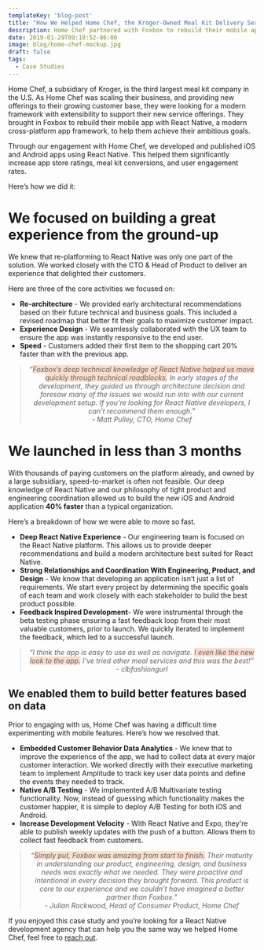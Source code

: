 ```yaml
---
templateKey: 'blog-post'
title: "How We Helped Home Chef, the Kroger-Owned Meal Kit Delivery Service, Increase App Store Ratings and Meal Kit Conversions"
description: Home Chef partnered with Foxbox to rebuild their mobile app with React Native and help them increase ratings and conversions.
date: 2019-01-29T09:10:52-06:00
image: blog/home-chef-mockup.jpg
draft: false
tags:
  - Case Studies
---
```

Home Chef, a subsidiary of Kroger, is the third largest meal kit company in the U.S. As Home Chef was scaling their business, and providing new offerings to their growing customer base, they were looking for a modern framework with extensibility to support their new service offerings. They brought in Foxbox to rebuild their mobile app with React Native, a modern cross-platform app framework, to help them achieve their ambitious goals.

Through our engagement with Home Chef, we developed and published iOS and Android apps using React Native. This helped them significantly increase app store ratings, meal kit conversions, and user engagement rates.

Here’s how we did it:

# We focused on building a great experience from the ground-up
We knew that re-platforming to React Native was only one part of the solution. We worked closely with the CTO & Head of Product to deliver an experience that delighted their customers.

Here are three of the core activities we focused on:

- **Re-architecture** - We provided early architectural recommendations based on their future technical and business goals. This included a revised roadmap that better fit their goals to maximize customer impact.
- **Experience Design** - We seamlessly collaborated with the UX team to ensure the app was instantly responsive to the end user.
- **Speed** - Customers added their first item to the shopping cart 20% faster than with the previous app.

_<blockquote><p style="text-align: center;">“<span style="background-color: rgba(255, 84, 0, .2)">Foxbox’s deep technical knowledge of React Native helped us move quickly through technical roadblocks.</span> In early stages of the development, they guided us through architecture decision and foresaw many of the issues we would run into with our current development setup. If you’re looking for React Native developers, I can’t recommend them enough.” <br/><span class="is-size-6 has-text-weight-bold">- Matt Pulley, CTO, Home Chef</span></p></blockquote>_

# We launched in less than 3 months

With thousands of paying customers on the platform already, and owned by a large subsidiary, speed-to-market is often not feasible. Our deep knowledge of React Native and our philosophy of tight product and engineering coordination allowed us to build the new iOS and Android application **40% faster** than a typical organization.

Here’s a breakdown of how we were able to move so fast.

- **Deep React Native Experience** - Our engineering team is focused on the React Native platform. This allows us to provide deeper recommendations and build a modern architecture best suited for React Native.
- **Strong Relationships and Coordination With Engineering, Product, and Design** - We know that developing an application isn’t just a list of requirements. We start every project by determining the specific goals of each team and work closely with each stakeholder to build the best product possible.
- **Feedback Inspired Development**- We were instrumental through the beta testing phase ensuring a fast feedback loop from their most valuable customers, prior to launch. We quickly iterated to implement the feedback, which led to a successful launch.

_<blockquote><p style="text-align: center;">“I think the app is easy to use as well as navigate. <span style="background-color: rgba(255, 84, 0, .2)">I even like the new look to the app.</span> I’ve tried other meal services and this was the best!” <br/><span class="is-size-6 has-text-weight-bold">- clbfashiongurl</span></p></blockquote>_

## We enabled them to build better features based on data
Prior to engaging with us, Home Chef was having a difficult time experimenting with mobile features. Here’s how we resolved that.

- **Embedded Customer Behavior Data Analytics** - We knew that to improve the experience of the app, we had to collect data at every major customer interaction. We worked directly with their executive marketing team to implement Amplitude to track key user data points and define the events they needed to track.
- **Native A/B Testing** - We implemented A/B Multivariate testing functionality. Now, instead of guessing which functionality makes the customer happier, it is simple to deploy A/B Testing for both iOS and Android.
- **Increase Development Velocity** - With React Native and Expo, they're able to publish weekly updates with the push of a button. Allows them to collect fast feedback from customers.

_<blockquote><p style="text-align: center;">“<span style="background-color: rgba(255, 84, 0, .2)">Simply put, Foxbox was amazing from start to finish.</span> Their maturity in understanding our product, engineering, design, and business needs was exactly what we needed. They were proactive and intentional in every decision they brought forward. This product is core to our experience and we couldn’t have imagined a better partner than Foxbox.”<br/><span class="is-size-6 has-text-weight-bold">- Julian Rockwood, Head of Consumer Product, Home Chef</span></p></blockquote>_


If you enjoyed this case study and you’re looking for a React Native development agency that can help you the same way we helped Home Chef, feel free to [reach out](/contact).
